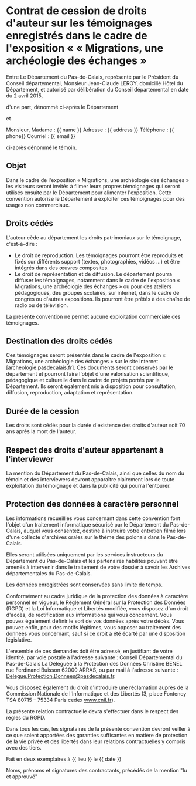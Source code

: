 # Contrat de cession de droits d'auteur sur les témoignages enregistrés dans le cadre de l'exposition « « Migrations, une archéologie des échanges »


Entre Le Département du Pas-de-Calais, représenté par le Président du Conseil départemental, Monsieur Jean-Claude
LEROY, domicilié Hôtel du Département, et autorisé par délibération du Conseil départemental en date du 2 avril
2015,

d'une part, dénommé ci-après le Département

et

Monsieur, Madame : {{ name }}
Adresse : {{ address }}
Téléphone : {{ phone}}
Courriel : {{ email }}

ci-après dénommé le témoin.


## Objet

Dans le cadre de l'exposition « Migrations, une archéologie des échanges » les visiteurs seront invités à filmer leurs propres témoignages qui seront utilisés ensuite par le Département pour alimenter l'exposition. Cette convention autorise le Département à exploiter ces témoignages pour des usages non commerciaux. 

## Droits cédés
L'auteur cède au département les droits patrimoniaux sur le témoignage, c'est-à-dire :

* Le droit de reproduction. Les témoignages pourront être reproduits et fixés sur différents support (textes, photographies, vidéos …) et être intégrés dans des œuvres composites.
* Le droit de représentation et de diffusion. Le département pourra diffuser les témoignages, notamment dans le cadre de l'exposition « Migrations, une archéologie des échanges » ou pour des ateliers pédagogiques, des groupes scolaires, sur internet, dans le cadre de congrès ou d'autres expositions. Ils pourront être prêtés à des chaîne de radio ou de télévision. 

La présente convention ne permet aucune exploitation commerciale des témoignages.

## Destination des droits cédés

Ces témoignages seront présentés dans le cadre de l'exposition « Migrations, une archéologie des échanges » sur le site internet [archeologie.pasdecalais.fr]. Ces documents seront conservés par le département et pourront faire l'objet d'une valorisation scientifique, pédagogique et culturelle dans le cadre de projets portés par le Département. Ils seront également mis à disposition pour consultation, diffusion, reproduction, adaptation et représentation.


## Durée de la cession

Les droits sont cédés pour la durée d'existence des droits d'auteur soit 70 ans après la mort de l'auteur.

## Respect des droits d'auteur appartenant à l'interviewer

La mention du Département du Pas-de-Calais, ainsi que celles du nom du témoin et des interviewers devront apparaître clairement lors de toute exploitation du témoignage et dans la publicité qui pourra l'entourer.


## Protection des données à caractère personnel

Les informations recueillies vous concernant dans cette convention font l'objet d'un traitement informatique sécurisé
par le Département du Pas-de-Calais, auquel vous consentez, destiné à instruire votre entretien filmé lors d'une
collecte d'archives orales sur le thème des polonais dans le Pas-de-Calais.

Elles seront utilisées uniquement par les services instructeurs du Département du Pas-de-Calais et les partenaires
habilités pouvant être amenés à intervenir dans le traitement de votre dossier à savoir les Archives départementales
du Pas-de-Calais.

Les données enregistrées sont conservées sans limite de temps.

Conformément au cadre juridique de la protection des données à caractère personnel en vigueur, le Règlement Général sur la Protection des Données (RGPD) et la Loi Informatique et Libertés modifiée, vous disposez d'un droit d'accès, de rectification aux informations qui vous concernent. Vous pouvez également définir le sort de vos données après votre décès. Vous pouvez enfin, pour des motifs légitimes, vous opposer au traitement des données vous concernant, sauf si ce droit a été écarté par une disposition législative.

L'ensemble de ces demandes doit être adressé, en justifiant de votre identité, par voie postale à l'adresse suivante : Conseil Départemental du Pas-de-Calais La Déléguée à la Protection des Données Christine BENEL rue Ferdinand Buisson 62000 ARRAS, ou par mail à l'adresse suivante : Delegue.Protection.Donnees@pasdecalais.fr.

Vous disposez également du droit d'introduire une réclamation auprès de la Commission Nationale de l'Informatique et des Libertés (3, place Fontenoy TSA 80715 – 75334 Paris cedex www.cnil.fr).

La présente relation contractuelle devra s'effectuer dans le respect des règles du RGPD.

Dans tous les cas, les signataires de la présente convention devront veiller à ce que soient apportées des garanties suffisantes en matière de protection de la vie privée et des libertés dans leur relations contractuelles y compris avec des tiers.

Fait en deux exemplaires à {{ lieu }} le {{ date }}

Noms, prénoms et signatures des contractants, précédés de la mention "lu et approuvé"